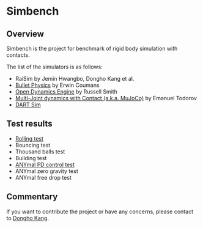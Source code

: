 # Simbench 

## Overview 

Simbench is the project for benchmark of rigid body simulation with contacts.

The list of the simulators is as follows:

- RaiSim by Jemin Hwangbo, Dongho Kang et al.
- [Bullet Physics](http://bulletphysics.org/)  by Erwin Coumans
- [Open Dynamics Engine](http://www.ode.org/) by Russell Smith
- [Multi-Joint dynamics with Contact (a.k.a. MuJoCo)](http://mujoco.org/) by Emanuel Todorov
- [DART Sim](https://dartsim.github.io/)

## Test results

- [Rolling test](rolling/rolling.html)
- Bouncing test
- Thousand balls test
- Building test
- [ANYmal PD control test](anymal/anymal.html)
- ANYmal zero gravity test
- ANYmal free drop test

## Commentary 

If you want to contribute the project or have any concerns, please contact to [Dongho Kang](mailto:kangd@ethz.ch).
